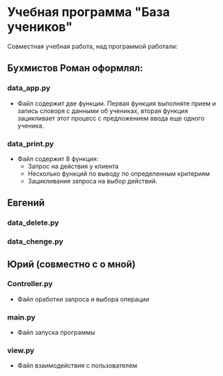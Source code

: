 # Учебная программа "База учеников"
Совместная учебная работа, над программой работали:
## Бухмистов Роман оформлял:
### data_app.py 
- Файл содержит две функции. Первая функция выполняте прием и запись словоря с данными об учениках, вторая функция зацикливает этот процесс с предложением ввода еще одного ученика.
### data_print.py
- Файл содержит 8 функция:
    - Запрос на действия у клиента
    - Несколько функций по выводу по определенным критериям
    - Зацикливания запроса на выбор действий.
## Евгений
### data_delete.py
### data_chenge.py

## Юрий (совместно с о мной)
### Controller.py

- Файл оработки запроса и выбора операции
### main.py

- Файл запуска программы


### view.py

- Файл взаимодействия с пользователем
